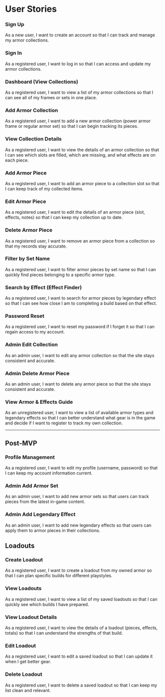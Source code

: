 # User Stories

### Sign Up 
As a new user, I want to create an account so that I can track and manage my armor collections.

### Sign In 
As a registered user, I want to log in so that I can access and update my armor collections.

### Dashboard (View Collections) 
As a registered user, I want to view a list of my armor collections so that I can see all of my frames or sets in one place.

### Add Armor Collection 
As a registered user, I want to add a new armor collection (power armor frame or regular armor set) so that I can begin tracking its pieces.

### View Collection Details 
As a registered user, I want to view the details of an armor collection so that I can see which slots are filled, which are missing, and what effects are on each piece.

### Add Armor Piece 
As a registered user, I want to add an armor piece to a collection slot so that I can keep track of my collected items.

### Edit Armor Piece 
As a registered user, I want to edit the details of an armor piece (slot, effects, notes) so that I can keep my collection up to date.

### Delete Armor Piece 
As a registered user, I want to remove an armor piece from a collection so that my records stay accurate.

### Filter by Set Name 
As a registered user, I want to filter armor pieces by set name so that I can quickly find pieces belonging to a specific armor type.

### Search by Effect (Effect Finder)
As a registered user, I want to search for armor pieces by legendary effect so that I can see how close I am to completing a build based on that effect.

### Password Reset 
As a registered user, I want to reset my password if I forget it so that I can regain access to my account.

### Admin Edit Collection 
As an admin user, I want to edit any armor collection so that the site stays consistent and accurate.

### Admin Delete Armor Piece 
As an admin user, I want to delete any armor piece so that the site stays consistent and accurate.

### View Armor & Effects Guide
As an unregistered user, I want to view a list of available armor types and legendary effects so that I can better understand what gear is in the game and decide if I want to register to track my own collection.

---

## Post-MVP 

### Profile Management
As a registered user, I want to edit my profile (username, password) so that I can keep my account information current.

### Admin Add Armor Set
As an admin user, I want to add new armor sets so that users can track pieces from the latest in-game content.

### Admin Add Legendary Effect
As an admin user, I want to add new legendary effects so that users can apply them to armor pieces in their collections.

## Loadouts
### Create Loadout
As a registered user, I want to create a loadout from my owned armor so that I can plan specific builds for different playstyles.


### View Loadouts
As a registered user, I want to view a list of my saved loadouts so that I can quickly see which builds I have prepared.

### View Loadout Details
As a registered user, I want to view the details of a loadout (pieces, effects, totals) so that I can understand the strengths of that build.

### Edit Loadout
As a registered user, I want to edit a saved loadout so that I can update it when I get better gear.

### Delete Loadout
As a registered user, I want to delete a saved loadout so that I can keep my list clean and relevant.





